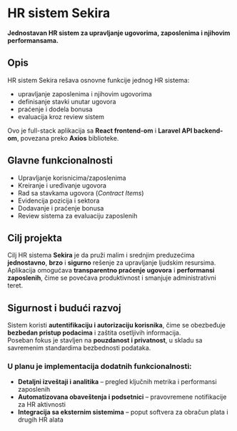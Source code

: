 # HR sistem Sekira

**Jednostavan HR sistem za upravljanje ugovorima, zaposlenima i njihovim performansama.**

## Opis
HR sistem Sekira rešava osnovne funkcije jednog HR sistema:
- upravljanje zaposlenima i njihovim ugovorima  
- definisanje stavki unutar ugovora  
- praćenje i dodela bonusa  
- evaluacija kroz review sistem  

Ovo je full-stack aplikacija sa **React frontend-om** i **Laravel API backend-om**, povezana preko **Axios** biblioteke.  

## Glavne funkcionalnosti
- Upravljanje korisnicima/zaposlenima  
- Kreiranje i uređivanje ugovora  
- Rad sa stavkama ugovora (*Contract Items*)  
- Evidencija pozicija i sektora  
- Dodavanje i praćenje bonusa  
- Review sistema za evaluaciju zaposlenih  

## Cilj projekta

Cilj HR sistema **Sekira** je da pruži malim i srednjim preduzećima **jednostavno**, **brzo** i **sigurno** rešenje za upravljanje ljudskim resursima.  
Aplikacija omogućava **transparentno praćenje ugovora** i **performansi zaposlenih**, čime se povećava produktivnost i smanjuje administrativni teret.


## Sigurnost i budući razvoj

Sistem koristi **autentifikaciju i autorizaciju korisnika**, čime se obezbeđuje **bezbedan pristup podacima** i zaštita osetljivih informacija.  
Poseban fokus je stavljen na **pouzdanost i privatnost**, u skladu sa savremenim standardima bezbednosti podataka.

###  U planu je implementacija dodatnih funkcionalnosti:
- **Detaljni izveštaji i analitika** – pregled ključnih metrika i performansi zaposlenih  
- **Automatizovana obaveštenja i podsetnici** – pravovremene notifikacije za HR aktivnosti  
- **Integracija sa eksternim sistemima** – poput softvera za obračun plata i drugih HR alata

